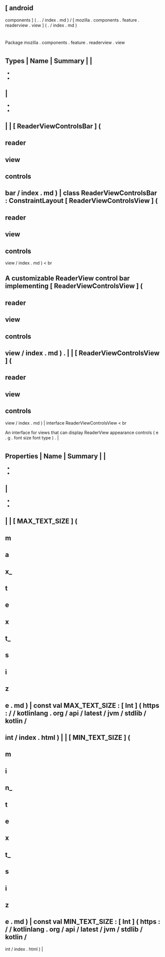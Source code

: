 [
android
-
components
]
(
.
.
/
index
.
md
)
/
[
mozilla
.
components
.
feature
.
readerview
.
view
]
(
.
/
index
.
md
)
#
#
Package
mozilla
.
components
.
feature
.
readerview
.
view
#
#
#
Types
|
Name
|
Summary
|
|
-
-
-
|
-
-
-
|
|
[
ReaderViewControlsBar
]
(
-
reader
-
view
-
controls
-
bar
/
index
.
md
)
|
class
ReaderViewControlsBar
:
ConstraintLayout
[
ReaderViewControlsView
]
(
-
reader
-
view
-
controls
-
view
/
index
.
md
)
<
br
>
A
customizable
ReaderView
control
bar
implementing
[
ReaderViewControlsView
]
(
-
reader
-
view
-
controls
-
view
/
index
.
md
)
.
|
|
[
ReaderViewControlsView
]
(
-
reader
-
view
-
controls
-
view
/
index
.
md
)
|
interface
ReaderViewControlsView
<
br
>
An
interface
for
views
that
can
display
ReaderView
appearance
controls
(
e
.
g
.
font
size
font
type
)
.
|
#
#
#
Properties
|
Name
|
Summary
|
|
-
-
-
|
-
-
-
|
|
[
MAX_TEXT_SIZE
]
(
-
m
-
a
-
x_
-
t
-
e
-
x
-
t_
-
s
-
i
-
z
-
e
.
md
)
|
const
val
MAX_TEXT_SIZE
:
[
Int
]
(
https
:
/
/
kotlinlang
.
org
/
api
/
latest
/
jvm
/
stdlib
/
kotlin
/
-
int
/
index
.
html
)
|
|
[
MIN_TEXT_SIZE
]
(
-
m
-
i
-
n_
-
t
-
e
-
x
-
t_
-
s
-
i
-
z
-
e
.
md
)
|
const
val
MIN_TEXT_SIZE
:
[
Int
]
(
https
:
/
/
kotlinlang
.
org
/
api
/
latest
/
jvm
/
stdlib
/
kotlin
/
-
int
/
index
.
html
)
|

